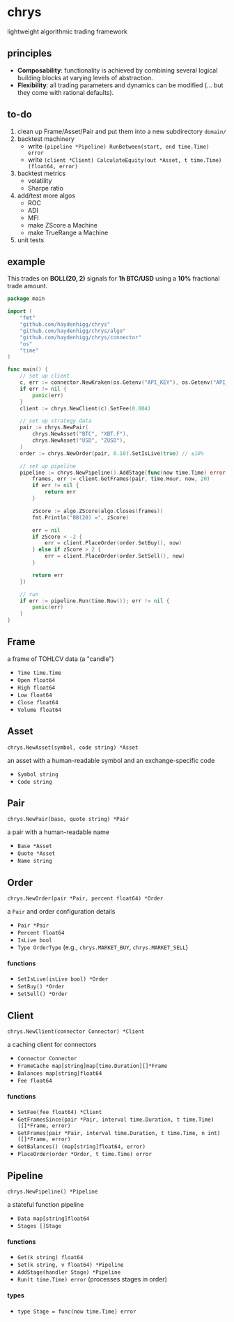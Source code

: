 # chrys
lightweight algorithmic trading framework

## principles
* **Composability**: functionality is achieved by combining several logical building blocks at varying levels of abstraction.
* **Flexibility**: all trading parameters and dynamics can be modified (... but they come with rational defaults).

## to-do
1. clean up Frame/Asset/Pair and put them into a new subdirectory `domain/`
2. backtest machinery
    - write `(pipeline *Pipeline) RunBetween(start, end time.Time) error`
    - write `(client *Client) CalculateEquity(out *Asset, t time.Time) (float64, error)`
3. backtest metrics
    - volatility
    - Sharpe ratio
4. add/test more algos
    - ROC
    - ADI
    - MFI
    - make ZScore a Machine
    - make TrueRange a Machine
5. unit tests

## example
This trades on **BOLL(20, 2)** signals for **1h BTC/USD** using a **10%** fractional trade amount.

```go
package main

import (
	"fmt"
	"github.com/haydenhigg/chrys"
	"github.com/haydenhigg/chrys/algo"
	"github.com/haydenhigg/chrys/connector"
	"os"
	"time"
)

func main() {
	// set up client
	c, err := connector.NewKraken(os.Getenv("API_KEY"), os.Getenv("API_SECRET"))
	if err != nil {
		panic(err)
	}
	client := chrys.NewClient(c).SetFee(0.004)

	// set up strategy data
	pair := chrys.NewPair(
		chrys.NewAsset("BTC", "XBT.F"),
		chrys.NewAsset("USD", "ZUSD"),
	)
	order := chrys.NewOrder(pair, 0.10).SetIsLive(true) // ±10%

	// set up pipeline
	pipeline := chrys.NewPipeline().AddStage(func(now time.Time) error {
		frames, err := client.GetFrames(pair, time.Hour, now, 20)
		if err != nil {
			return err
		}

		zScore := algo.ZScore(algo.Closes(frames))
		fmt.Println("BB(20) =", zScore)

		err = nil
		if zScore < -2 {
			err = client.PlaceOrder(order.SetBuy(), now)
		} else if zScore > 2 {
			err = client.PlaceOrder(order.SetSell(), now)
		}

		return err
	})

	// run
	if err := pipeline.Run(time.Now()); err != nil {
		panic(err)
	}
}
```

## Frame
a frame of TOHLCV data (a "candle")
- `Time time.Time`
- `Open float64`
- `High float64`
- `Low float64`
- `Close float64`
- `Volume float64`

## Asset
`chrys.NewAsset(symbol, code string) *Asset`

an asset with a human-readable symbol and an exchange-specific code
- `Symbol string`
- `Code string`

## Pair
`chrys.NewPair(base, quote string) *Pair`

a pair with a human-readable name
- `Base *Asset`
- `Quote *Asset`
- `Name string`

## Order
`chrys.NewOrder(pair *Pair, percent float64) *Order`

a `Pair` and order configuration details
- `Pair *Pair`
- `Percent float64`
- `IsLive bool`
- `Type OrderType` (e.g., `chrys.MARKET_BUY`, `chrys.MARKET_SELL`)

#### functions
- `SetIsLive(isLive bool) *Order`
- `SetBuy() *Order`
- `SetSell() *Order`

## Client
`chrys.NewClient(connector Connector) *Client`

a caching client for connectors
- `Connector Connector`
- `FrameCache map[string]map[time.Duration][]*Frame`
- `Balances map[string]float64`
- `Fee float64`

#### functions
- `SetFee(fee float64) *Client`
- `GetFramesSince(pair *Pair, interval time.Duration, t time.Time) ([]*Frame, error)`
- `GetFrames(pair *Pair, interval time.Duration, t time.Time, n int) ([]*Frame, error)`
- `GetBalances() (map[string]float64, error)`
- `PlaceOrder(order *Order, t time.Time) error`

## Pipeline
`chrys.NewPipeline() *Pipeline`

a stateful function pipeline
- `Data map[string]float64`
- `Stages []Stage`

#### functions
- `Get(k string) float64`
- `Set(k string, v float64) *Pipeline`
- `AddStage(handler Stage) *Pipeline`
- `Run(t time.Time) error` (processes stages in order)

#### types
- `type Stage = func(now time.Time) error`
